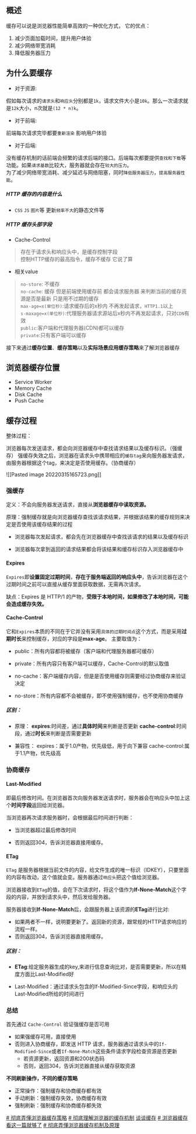 ## 概述
缓存可以说是浏览器性能简单高效的一种优化方式，
它的优点：
1. 减少页面加载时间，提升用户体验
2. 减少网络带宽消耗
3. 降低服务器压力

## 为什么要缓存

-   对于资源:

假如每次请求的`请求头`和`响应头`分别都是`1k`，请求文件大小是`10k`。那么一次请求就是`12k`大小，n次就是`(12 * n)k`。

-   对于前端:

前端每次请求完毕都要`重新渲染` 影响用户体验

-   对于后端:

没有缓存机制的话前端会频繁的请求后端的接口。后端每次都要提供`查找和下载`等功能。如果`请求基数`比较大，服务器就会存在`较大的压力`。  
为了减少网络带宽消耗、减少延迟与网络阻塞，同时`降低服务器压力`，`提高服务器性能`。

##### HTTP 缓存的内容是什么

-   `CSS` `JS` `图片`等 更新`频率不大`的静态文件等

##### HTTP 缓存头部字段

-   Cache-Control

> 存在于请求头和响应头中，是缓存控制字段  
> 控制HTTP缓存的最高指令，缓存不缓存 它说了算

-   相关value

> `no-store`: 不缓存  
> `no-cache`: 缓存 但是前端使用缓存前 都会请求服务器 来判断当前的缓存资源是否是最新 只是用不过期的缓存  
> `max-age=x(单位秒)`:请求缓存后的x秒内 不再发起请求，`HTTP1.1`以上  
> `s-maxage=x(单位秒)`:代理服务器请求源站后x秒内不再发起请求，只对`CDN`有效  
> `public`:客户端和代理服务器(CDN)都可以缓存  
> `private`:只有客户端可以缓存


接下来通过**缓存位置**、**缓存策略**以及**实际场景应用缓存策略**来了解浏览器缓存

## 浏览器缓存位置
-   Service Worker
-   Memory Cache
-   Disk Cache
-   Push Cache



## 缓存过程

整体过程：

浏览器每次发送请求，都会向浏览器缓存中查找请求结果以及缓存标识。（强缓存）
强缓存失效之后，浏览器在请求头中携带相应的`缓存tag`来向服务器发请求，由服务器根据这个tag，来决定是否使用缓存。（协商缓存）

![[Pasted image 20220315165723.png]]


### 强缓存
定义：不会向服务器发送请求，直接从**浏览器缓存中读取资源。**

原理：强制缓存就是向浏览器缓存查找该请求结果，并根据该结果的缓存规则来决定是否使用该缓存结果的过程 

-   浏览器每次发起请求，都会先在浏览器缓存中查找该请求的结果以及缓存标识
    
-   浏览器每次拿到返回的请求结果都会将该结果和缓存标识存入浏览器缓存中


####  Expires
`Expires`即**设置固定过期时间**，**存在于服务端返回的响应头中**，告诉浏览器在这个过期时间之前可以直接从缓存里面获取数据，无需再次请求。

缺点：Expires 是 HTTP/1 的产物，**受限于本地时间，如果修改了本地时间，可能会造成缓存失效。**

#### Cache-Control
它和`Expires`本质的不同在于它并没有采用`具体的过期时间点`这个方式，而是采用**过期时长**来控制缓存，对应的字段是**max-age**。
主要取值为：

-   public：所有内容都将被缓存（客户端和代理服务器都可缓存）
    
-   private：所有内容只有客户端可以缓存，Cache-Control的默认取值
    
-   no-cache：客户端缓存内容，但是是否使用缓存则需要经过协商缓存来验证决定
    
-   no-store：所有内容都不会被缓存，即不使用强制缓存，也不使用协商缓存

##### 区别：
* 原理：
**expires**:时间差，通过**具体时间**来判断是否更新
**cache-control**:时间段，通过**时长**来判断是否需要更新

* 兼容性：
expires：属于1.0产物，优先级低，用于向下兼容
cache-control:属于1.1产物，优先级高


### 协商缓存
#### Last-Modified
即最后修改时间。在浏览器首次向服务器发送请求时，服务器会在响应头中加上这个**时间字段**返回给浏览器。

当浏览器再次请求服务器时，会根据最后时间进行判断：
* 当浏览器超过最后修改时间
- 否则返回304，告诉浏览器直接用缓存。


#### ETag
`ETag` 是服务器根据当前文件的内容，给文件生成的唯一标识（IDKEY），只要里面的内容有改动，这个值就会变。服务器通过`响应头`把这个值给浏览器。

浏览器接收到`ETag`的值，会在下次请求时，将这个值作为**If-None-Match**这个字段的内容，并放到请求头中，然后发给服务器。

服务器接收到**If-None-Match**后，会跟服务器上该资源的**ETag**进行比对:

-   如果两者不一样，说明要更新了。返回新的资源，跟常规的HTTP请求响应的流程一样。
-   否则返回304，告诉浏览器直接用缓存。

##### 区别：

* **ETag**:给定服务器生成的key,来进行信息查询比对，是否需要更新，所以在精度方面比Last-Modified好

*  Last-Modified：通过请求头包含的If-Modified-Since字段，和响应头的Last-Modified所给的时间进行






### 总结

首先通过 `Cache-Control` 验证强缓存是否可用

-   如果强缓存可用，直接使用
-   否则进入协商缓存，即发送 HTTP 请求，服务器通过请求头中的`If-Modified-Since`或者`If-None-Match`这些条件请求字段检查资源是否更新
    -   若资源更新，返回资源和200状态码
    -   否则，返回304，告诉浏览器直接从缓存获取资源

**不同刷新操作，不同的缓存策略**

* 正常操作：强制缓存和协商缓存都有效
* 手动刷新：强制缓存失效，协商缓存有效
* 强制刷新：强制缓存和协商缓存都失效



[# 彻底弄懂浏览器缓存策略](https://www.jiqizhixin.com/articles/2020-07-24-12)
[# 彻底理解浏览器的缓存机制](https://juejin.cn/post/6844903593275817998)
[谈谈缓存](https://sanyuan0704.top/blogs/perform/001.html#%E5%BC%BA%E7%BC%93%E5%AD%98)
[# 浏览器缓存看这一篇就够了](https://zhuanlan.zhihu.com/p/60950750)
[# 彻底弄懂浏览器缓存机制及原理](https://github.com/chenqf/frontEndBlog/issues/18)